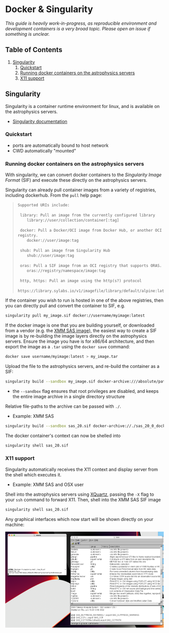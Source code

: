 # Docker & Singularity

_This guide is heavily work-in-progress, as reproducible environment and development containers is a very broad topic. Please open an issue if something is unclear._

<!--BEGIN TOC-->

## Table of Contents

1. [Singularity](#singularity)
   1. [Quickstart](#quickstart)
   2. [Running docker containers on the astrophysics servers](#running-docker-containers-on-the-astrophysics-servers)
   3. [X11 support](#x11-support)

<!--END TOC-->

## Singularity <a id="toc-tag-mdtoc" name="singularity"></a>

Singularity is a container runtime environment for linux, and is available on the astrophysics servers.

- [Singularity documentation](https://docs.sylabs.io/guides/3.7/user-guide/)

### Quickstart <a id="toc-tag-mdtoc" name="quickstart"></a>

- ports are automatically bound to host network
- CWD automatically "mounted"

### Running docker containers on the astrophysics servers <a id="toc-tag-mdtoc" name="running-docker-containers-on-the-astrophysics-servers"></a>

With singularity, we can convert docker containers to the _Singularity Image Format_ (SIF) and execute these directly on the astrophysics servers.

Singularity can already pull container images from a variety of registries, including dockerhub. From the `pull` help page:

> ```
> Supported URIs include:
>
>  library: Pull an image from the currently configured library
>     library://user/collection/container[:tag]
>
>  docker: Pull a Docker/OCI image from Docker Hub, or another OCI registry.
>     docker://user/image:tag
>
>  shub: Pull an image from Singularity Hub
>     shub://user/image:tag
>
>  oras: Pull a SIF image from an OCI registry that supports ORAS.
>     oras://registry/namespace/image:tag
>
>  http, https: Pull an image using the http(s?) protocol
>     https://library.sylabs.io/v1/imagefile/library/default/alpine:latest
> ```

If the container you wish to run is hosted in one of the above registries, then you can directly pull and convert the container to SIF, e.g.

```bash
singularity pull my_image.sif docker://username/myimage:latest
```

If the docker image is one that you are building yourself, or downloaded from a vendor (e.g. the [XMM SAS image](https://github.com/astro-group-bristol/astro-software-installers/blob/main/sas/README.md)), the easiest way to create a SIF image is by re-building the image layers directly on the astrophysics servers. Ensure the image you have is for x86/64 architecture, and then export the image as a `.tar` using the `docker save` command:

```bash
docker save username/myimage:latest > my_image.tar
```

Upload the file to the astrophysics servers, and re-build the container as a SIF:

```bash
singularity build --sandbox my_image.sif docker-archive:///absolute/path/to/file
```

- the `--sandbox` flag ensures that root privileges are disabled, and keeps the entire image archive in a single directory structure

Relative file-paths to the archive can be passed with `./`.

- Example: XMM SAS

```bash
singularity build --sandbox sas_20.sif docker-archive://./sas_20_0_docker.tar
```

The docker container's context can now be shelled into

```bash
singularity shell sas_20.sif
```

### X11 support <a id="toc-tag-mdtoc" name="x11-support"></a>

Singularity automatically receives the X11 context and display server from the shell which executes it.

- Example: XMM SAS and OSX user

Shell into the astrophysics servers using [XQuartz](https://www.xquartz.org/), passing the `-X` flag to your `ssh` command to forward X11. Then, shell into the XMM SAS SIF image

```bash
singularity shell sas_20.sif
```

Any graphical interfaces which now start will be shown directly on your machine:

<p align="center">
<img width="800" src="./assets/X11-XMM-SAS.png"/>
</p>
